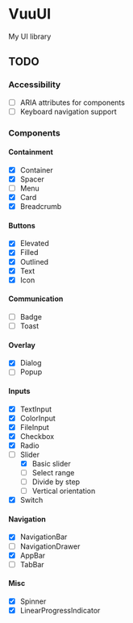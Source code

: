 # VuuUI

My UI library

## TODO

### Accessibility

- [ ] ARIA attributes for components
- [ ] Keyboard navigation support

### Components

#### Containment

- [x] Container
- [x] Spacer
- [ ] Menu
- [x] Card
- [x] Breadcrumb

#### Buttons

- [x] Elevated
- [x] Filled
- [x] Outlined
- [x] Text
- [x] Icon

#### Communication

- [ ] Badge
- [ ] Toast

#### Overlay

- [x] Dialog
- [ ] Popup

#### Inputs

- [x] TextInput
- [x] ColorInput
- [x] FileInput
- [x] Checkbox
- [x] Radio
- [ ] Slider
  - [x] Basic slider
  - [ ] Select range
  - [ ] Divide by step
  - [ ] Vertical orientation
- [x] Switch

#### Navigation

- [x] NavigationBar
- [ ] NavigationDrawer
- [x] AppBar
- [ ] TabBar

#### Misc

- [x] Spinner
- [x] LinearProgressIndicator
